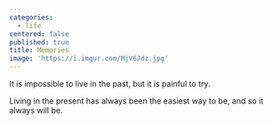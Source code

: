 ```yaml
---
categories:
  - life
centered: false
published: true
title: Memories
image: 'https://i.imgur.com/MjV6Jdz.jpg'
---
```

It is impossible
to live in the past,
but it is painful 
to try.

Living in the present
has always been
the easiest way to be,
and so it always will be.

